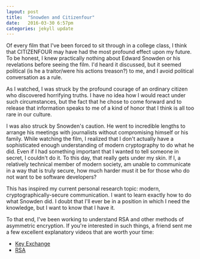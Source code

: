 ```yaml
---
layout: post
title:  "Snowden and Citizenfour"
date:   2016-03-30 6:57pm
categories: jekyll update
---
```


Of every film that I've been forced to sit through in a college
class, I think that CITIZENFOUR may have had the most profound
effect upon my future. To be honest, I knew practically nothing
about Edward Snowden or his revelations before seeing the film.
I'd heard it discussed, but it seemed political (is he a
traitor/were his actions treason?) to me, and I avoid political
conversation as a rule.

As I watched, I was struck by the profound courage of an
ordinary citizen who discovered horrifying truths. I have no
idea how I would react under such circumstances, but the fact
that he chose to come forward and to release that information
speaks to me of a kind of honor that I think is all too rare
in our culture.

I was also struck by Snowden's caution. He went to incredible
lengths to arrange his meetings with journalists without
compromising himself or his family. While watching the film,
I realized that I don't actually have a sophisticated enough
understanding of modern cryptography to do what he did. Even
if I had something important that I wanted to tell someone in
secret, I couldn't do it. To this day, that really gets under
my skin. If I, a relatively technical member of modern society,
am unable to communicate in a way that is truly secure, how
much harder must it be for those who do not want to be
software developers?

This has inspired my current personal research topic: modern,
cryptographically-secure communication. I want to learn exactly
how to do what Snowden did. I doubt that I'll ever be in a
position in which I need the knowledge, but I want to know that
I have it.

To that end, I've been working to understand RSA and other
methods of asymmetric encryption. If you're interested in such
things, a friend sent me a few excellent explanatory videos that
are worth your time:
 - [Key Exchange](https://www.youtube.com/watch?v=YEBfamv-_do)
 - [RSA](https://www.youtube.com/watch?v=wXB-V_Keiu8)
